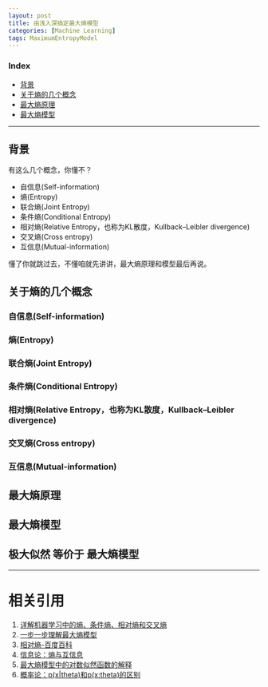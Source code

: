 ```yaml
---
layout: post
title: 由浅入深搞定最大熵模型
categories: [Machine Learning]
tags: MaximumEntropyModel
---
```


### Index
<!-- TOC -->
- [背景](#背景)
- [关于熵的几个概念](#关于熵的几个概念)
- [最大熵原理](#最大熵原理)
- [最大熵模型](#最大熵模型)
<!-- /TOC -->

---
## 背景
有这么几个概念，你懂不？
- 自信息(Self-information)
- 熵(Entropy)
- 联合熵(Joint Entropy)
- 条件熵(Conditional Entropy)
- 相对熵(Relative Entropy，也称为KL散度，Kullback–Leibler divergence)
- 交叉熵(Cross entropy)
- 互信息(Mutual-information)

懂了你就跳过去，不懂咱就先讲讲，最大熵原理和模型最后再说。


## 关于熵的几个概念
### 自信息(Self-information)
### 熵(Entropy)
### 联合熵(Joint Entropy)
### 条件熵(Conditional Entropy)
### 相对熵(Relative Entropy，也称为KL散度，Kullback–Leibler divergence)
### 交叉熵(Cross entropy)
### 互信息(Mutual-information)


## 最大熵原理


## 最大熵模型

## 极大似然 等价于 最大熵模型

---
# 相关引用
1. [详解机器学习中的熵、条件熵、相对熵和交叉熵](https://www.cnblogs.com/kyrieng/p/8694705.html)
2. [一步一步理解最大熵模型](https://www.cnblogs.com/wxquare/p/5858008.html)
3. [相对熵-百度百科](https://baike.baidu.com/item/%E7%9B%B8%E5%AF%B9%E7%86%B5/4233536?fr=aladdin)
4. [信息论：熵与互信息](https://blog.csdn.net/pipisorry/article/details/51695283)
5. [最大熵模型中的对数似然函数的解释](https://blog.csdn.net/wkebj/article/details/77965714)
6. [概率论：p(x\|theta)和p(x;theta)的区别](https://blog.csdn.net/pipisorry/article/details/42715245)